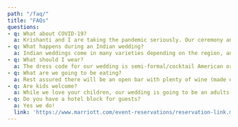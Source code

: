 ```yaml
---
path: "/faq/"
title: "FAQs"
questions:
- q: What about COVID-19?
  a: Krishanti and I are taking the pandemic seriously. Our ceremony and reception will be held outdoors. We understand that the situation is rapidly changing, and that traveling can still present a risk to some. We're optimistic that by this summer, it will be much safer to gather and celebrate. We'll be tracking CDC guidelines, vaccine distribution, and the comfort level of our guests. We will keep you informed if anything changes, as we want this to be as transparent and flexible as possible.
- q: What happens during an Indian wedding?
  a: Indian weddings come in many varieties depending on the region, and can range from hours to days. Our condensed 1.5 hour ceremony will be following the traditions of the Tamil Hindus, and we have laid out a guide for how our wedding ceremony will run in the Ceremony page for those unfamiliar.
- q: What should I wear?
  a: The dress code for our wedding is semi-formal/cocktail American or Indian attire. Those wishing to wear Indian clothing can wear a kurta pajama, salwar kameez, or saree. The ceremony is outdoors on grass so keep that in mind!
- q: What are we going to be eating?
  a: Rest assured there will be an open bar with plenty of wine (made on location), beer, and liquor. Our cocktail hour and dinner will be a buffet-style selection of delicious vegetarian Indian-fusion options.
- q: Are kids welcome?
  a: While we love your children, our wedding is going to be an adults-only event. We appreciate you making arrangements ahead of time, and gladly welcome kiddos to our welcome reception!
- q: Do you have a hotel block for guests?
  a: Yes we do!
  link: 'https://www.marriott.com/event-reservations/reservation-link.mi?id=1615915908390&key=GRP&app=resvlink'
---
```

